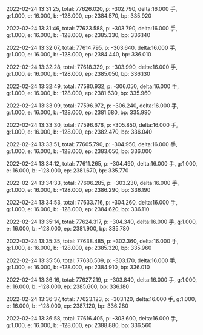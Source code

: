 2022-02-24 13:31:25, total: 77626.020, p: -302.790, delta:16.000 手, g:1.000, e: 16.000, b: -128.000, ep: 2384.570, bp: 335.920

2022-02-24 13:31:46, total: 77623.588, p: -303.790, delta:16.000 手, g:1.000, e: 16.000, b: -128.000, ep: 2385.330, bp: 336.140

2022-02-24 13:32:07, total: 77614.795, p: -303.640, delta:16.000 手, g:1.000, e: 16.000, b: -128.000, ep: 2384.440, bp: 336.010

2022-02-24 13:32:28, total: 77618.329, p: -303.990, delta:16.000 手, g:1.000, e: 16.000, b: -128.000, ep: 2385.050, bp: 336.130

2022-02-24 13:32:49, total: 77580.932, p: -306.050, delta:16.000 手, g:1.000, e: 16.000, b: -128.000, ep: 2381.630, bp: 335.960

2022-02-24 13:33:09, total: 77596.972, p: -306.240, delta:16.000 手, g:1.000, e: 16.000, b: -128.000, ep: 2381.680, bp: 335.990

2022-02-24 13:33:30, total: 77596.676, p: -305.850, delta:16.000 手, g:1.000, e: 16.000, b: -128.000, ep: 2382.470, bp: 336.040

2022-02-24 13:33:51, total: 77605.790, p: -304.950, delta:16.000 手, g:1.000, e: 16.000, b: -128.000, ep: 2383.050, bp: 336.000

2022-02-24 13:34:12, total: 77611.265, p: -304.490, delta:16.000 手, g:1.000, e: 16.000, b: -128.000, ep: 2381.670, bp: 335.770

2022-02-24 13:34:33, total: 77606.285, p: -303.230, delta:16.000 手, g:1.000, e: 16.000, b: -128.000, ep: 2386.290, bp: 336.190

2022-02-24 13:34:53, total: 77633.716, p: -304.260, delta:16.000 手, g:1.000, e: 16.000, b: -128.000, ep: 2384.620, bp: 336.110

2022-02-24 13:35:14, total: 77624.317, p: -304.340, delta:16.000 手, g:1.000, e: 16.000, b: -128.000, ep: 2381.900, bp: 335.780

2022-02-24 13:35:35, total: 77638.485, p: -302.360, delta:16.000 手, g:1.000, e: 16.000, b: -128.000, ep: 2385.320, bp: 335.960

2022-02-24 13:35:56, total: 77636.509, p: -303.170, delta:16.000 手, g:1.000, e: 16.000, b: -128.000, ep: 2384.910, bp: 336.010

2022-02-24 13:36:16, total: 77627.219, p: -303.840, delta:16.000 手, g:1.000, e: 16.000, b: -128.000, ep: 2385.600, bp: 336.180

2022-02-24 13:36:37, total: 77623.123, p: -303.120, delta:16.000 手, g:1.000, e: 16.000, b: -128.000, ep: 2387.120, bp: 336.280

2022-02-24 13:36:58, total: 77616.405, p: -303.600, delta:16.000 手, g:1.000, e: 16.000, b: -128.000, ep: 2388.880, bp: 336.560